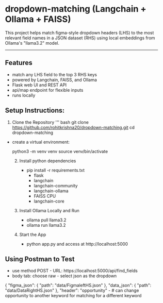 # dropdown-matching (Langchain + Ollama + FAISS)

This project helps match figma-style dropdown headers (LHS) to the most relevant field names in a JSON dataset (RHS) using local embeddings from Ollama's "llama3.2" model.

---

## Features
- match any LHS field to the top 3 RHS keys
- powered by Langchain, FAISS, and Ollama
- Flask web UI and REST API
- api/map endpoint for flexible inputs
- runs locally

## Setup Instructions:

  1. Clone the Repository
  ''' bash
git clone https://github.com/rohitkrishna20/dropdown-matching.git
cd dropdown-matching
- create a virtual environment: 

  python3 -m venv venv
  source venv/bin/activate

  2. Install python dependencies
     - pip install -r requirements.txt
       - flask
       - langchain
       - langchain-community
       - langchain-ollama
       - FAISS CPU
       - langchain-core


  3. Install Ollama Locally and Run
     - ollama pull llama3.2
     - ollama run llama3.2
    
  4. Start the App
     - python app.py and access at http://localhost:5000
    
## Using Postman to Test
- use method POST - URL: https://localhost:5000/api/find_fields
- body tab: choose raw - select json as the dropdown
  
{
"figma_json": {
  "path": "data/FigmaleftHS.json"
},
"data_json": {
  "path": "data/DataRightHS.json"
},
"header": "opportunity" - # can change opportunity to another keyword for matching for a different keyword
  

  
